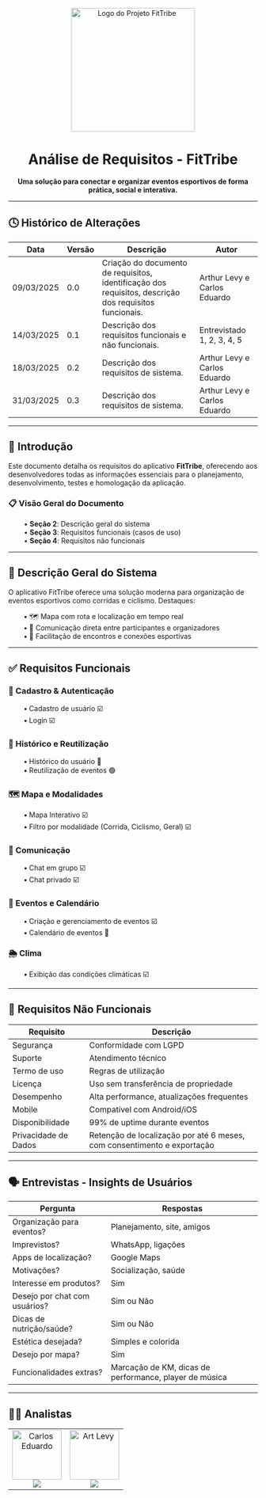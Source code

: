 <p align="center">
  <img src="FitTribe-logo-Img.png" alt="Logo do Projeto FitTribe" width="250"/>
</p>

<h1 align="center">Análise de Requisitos - FitTribe</h1>

<p align="center">
  <strong>Uma solução para conectar e organizar eventos esportivos de forma prática, social e interativa.</strong>
</p>

---

## 🕓 Histórico de Alterações

| Data       | Versão | Descrição                                                                                     | Autor                             |
|------------|--------|-----------------------------------------------------------------------------------------------|-----------------------------------|
| 09/03/2025 | 0.0    | Criação do documento de requisitos, identificação dos requisitos, descrição dos requisitos funcionais. | Arthur Levy e Carlos Eduardo     |
| 14/03/2025 | 0.1    | Descrição dos requisitos funcionais e não funcionais.                                         | Entrevistado 1, 2, 3, 4, 5       |
| 18/03/2025 | 0.2    | Descrição dos requisitos de sistema.                                                          | Arthur Levy e Carlos Eduardo     |
| 31/03/2025 | 0.3    | Descrição dos requisitos de sistema.                                                          | Arthur Levy e Carlos Eduardo     |

---

## 📘 Introdução

Este documento detalha os requisitos do aplicativo **FitTribe**, oferecendo aos desenvolvedores todas as informações essenciais para o planejamento, desenvolvimento, testes e homologação da aplicação.

### 📋 Visão Geral do Documento

&nbsp;&nbsp;&nbsp;&nbsp;&nbsp;&nbsp;&nbsp;&nbsp;• **Seção 2**: Descrição geral do sistema  
&nbsp;&nbsp;&nbsp;&nbsp;&nbsp;&nbsp;&nbsp;&nbsp;• **Seção 3**: Requisitos funcionais (casos de uso)  
&nbsp;&nbsp;&nbsp;&nbsp;&nbsp;&nbsp;&nbsp;&nbsp;• **Seção 4**: Requisitos não funcionais  

---

## 🧩 Descrição Geral do Sistema

O aplicativo FitTribe oferece uma solução moderna para organização de eventos esportivos como corridas e ciclismo. Destaques:

&nbsp;&nbsp;&nbsp;&nbsp;&nbsp;&nbsp;&nbsp;&nbsp;**•** 🗺️ Mapa com rota e localização em tempo real  
&nbsp;&nbsp;&nbsp;&nbsp;&nbsp;&nbsp;&nbsp;&nbsp;**•** 💬 Comunicação direta entre participantes e organizadores  
&nbsp;&nbsp;&nbsp;&nbsp;&nbsp;&nbsp;&nbsp;&nbsp;**•** 🤝 Facilitação de encontros e conexões esportivas  

---

## ✅ Requisitos Funcionais

### 🔐 Cadastro & Autenticação
&nbsp;&nbsp;&nbsp;&nbsp;&nbsp;&nbsp;&nbsp;&nbsp;**•** Cadastro de usuário ☑️  
&nbsp;&nbsp;&nbsp;&nbsp;&nbsp;&nbsp;&nbsp;&nbsp;**•** Login ☑️  

### 🧠 Histórico e Reutilização
&nbsp;&nbsp;&nbsp;&nbsp;&nbsp;&nbsp;&nbsp;&nbsp;**•** Histórico do usuário 🔶  
&nbsp;&nbsp;&nbsp;&nbsp;&nbsp;&nbsp;&nbsp;&nbsp;**•** Reutilização de eventos 🟢  

### 🗺️ Mapa e Modalidades
&nbsp;&nbsp;&nbsp;&nbsp;&nbsp;&nbsp;&nbsp;&nbsp;**•** Mapa Interativo ☑️  
&nbsp;&nbsp;&nbsp;&nbsp;&nbsp;&nbsp;&nbsp;&nbsp;**•** Filtro por modalidade (Corrida, Ciclismo, Geral) ☑️  

### 💬 Comunicação
&nbsp;&nbsp;&nbsp;&nbsp;&nbsp;&nbsp;&nbsp;&nbsp;**•** Chat em grupo ☑️  
&nbsp;&nbsp;&nbsp;&nbsp;&nbsp;&nbsp;&nbsp;&nbsp;**•** Chat privado ☑️  

### 📅 Eventos e Calendário
&nbsp;&nbsp;&nbsp;&nbsp;&nbsp;&nbsp;&nbsp;&nbsp;**•** Criação e gerenciamento de eventos ☑️  
&nbsp;&nbsp;&nbsp;&nbsp;&nbsp;&nbsp;&nbsp;&nbsp;**•** Calendário de eventos 🔶  

### 🌦️ Clima
&nbsp;&nbsp;&nbsp;&nbsp;&nbsp;&nbsp;&nbsp;&nbsp;**•** Exibição das condições climáticas ☑️  

---

## 🚧 Requisitos Não Funcionais

| Requisito              | Descrição                                            |
|------------------------|------------------------------------------------------|
| Segurança              | Conformidade com LGPD                               |
| Suporte                | Atendimento técnico                                 |
| Termo de uso           | Regras de utilização                                |
| Licença                | Uso sem transferência de propriedade                |
| Desempenho             | Alta performance, atualizações frequentes           |
| Mobile                 | Compatível com Android/iOS                          |
| Disponibilidade        | 99% de uptime durante eventos                       |
| Privacidade de Dados   | Retenção de localização por até 6 meses, com consentimento e exportação |

---

## 🗣️ Entrevistas - Insights de Usuários

| Pergunta                        | Respostas                                             |
|--------------------------------|--------------------------------------------------------|
| Organização para eventos?      | Planejamento, site, amigos                            |
| Imprevistos?                   | WhatsApp, ligações                                   |
| Apps de localização?           | Google Maps                                          |
| Motivações?                    | Socialização, saúde                                  |
| Interesse em produtos?         | Sim                                                  |
| Desejo por chat com usuários?  | Sim ou Não                                           |
| Dicas de nutrição/saúde?       | Sim ou Não                                           |
| Estética desejada?             | Simples e colorida                                   |
| Desejo por mapa?               | Sim                                                  |
| Funcionalidades extras?        | Marcação de KM, dicas de performance, player de música |

---

## 🧑‍💻 Analistas

<p align="center">
<table align="center">
  <tr>
    <td align="center">
      <a href="https://github.com/carloseduardo-rocha">
        <img src="https://avatars.githubusercontent.com/u/154270394?v=4" width="100px;" alt="Carlos Eduardo"/><br />
        <img src="https://img.shields.io/static/v1?label=&message=Carlos%20Eduardo&color=1E3A8A&style=for-the-badge&logo=github"/>
      </a>
    </td>
    <td align="center">
      <a href="https://github.com/ArtLevy">
        <img src="https://github.com/ArtLevy.png" width="100px;" alt="Art Levy"/><br />
        <img src="https://img.shields.io/static/v1?label=&message=Art%20Levy&color=1E3A8A&style=for-the-badge&logo=github"/>
      </a>
    </td>
</table>
